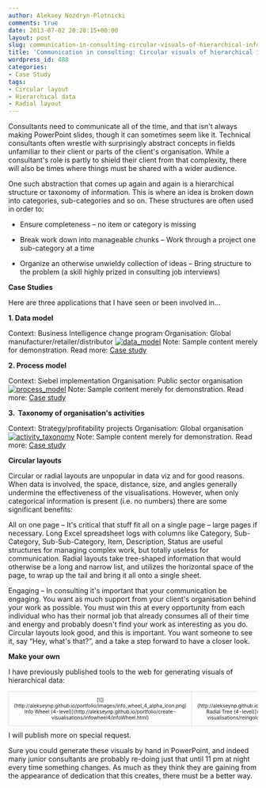 ```yaml
---
author: Aleksey Nozdryn-Plotnicki
comments: true
date: 2013-07-02 20:28:15+00:00
layout: post
slug: communication-in-consulting-circular-visuals-of-hierarchical-information
title: 'Communication in consulting: Circular visuals of hierarchical information'
wordpress_id: 488
categories:
- Case Study
tags:
- Circular layout
- Hierarchical data
- Radial layout
---
```


Consultants need to communicate all of the time, and that isn't always making PowerPoint slides, though it can sometimes seem like it. Technical consultants often wrestle with surprisingly abstract concepts in fields unfamiliar to their client or parts of the client's organisation. While a consultant's role is partly to shield their client from that complexity, there will also be times where things must be shared with a wider audience.

One such abstraction that comes up again and again is a hierarchical structure or taxonomy of information. This is where an idea is broken down into categories, sub-categories and so on. These structures are often used in order to:



	
  * Ensure completeness – no item or category is missing

	
  * Break work down into manageable chunks – Work through a project one sub-category at a time

	
  * Organize an otherwise unwieldy collection of ideas – Bring structure to the problem (a skill highly prized in consulting job interviews)




**Case Studies**

Here are three applications that I have seen or been involved in...

**1. Data model**

Context: Business Intelligence change program
Organisation: Global manufacturer/retailer/distributor
[![data_model](http://alekseynp.github.io/wp-content/uploads/2013/07/data_model-300x300.png)](http://alekseynp.github.io/wp-content/uploads/2013/07/data_model.png)
Note: Sample content merely for demonstration.
Read more: [Case study](http://alekseynp.github.io/2013/07/04/case-study-visualizing-the-data-model-in-a-business-intelligence-change-program-at-a-global-manufacturerretailerdistributor/)



**2. Process model**

Context: Siebel implementation
Organisation: Public sector organisation
[![process_model](http://alekseynp.github.io/wp-content/uploads/2013/07/process_model-265x300.png)](http://alekseynp.github.io/wp-content/uploads/2013/07/process_model.png)
Note: Sample content merely for demonstration.
Read more: [Case study](http://alekseynp.github.io/2013/07/06/case-study-visualizing-the-process-model-in-a-siebel-implementation-at-a-public-sector-organisation/)



**3.  Taxonomy of organisation's activities**

Context: Strategy/profitability projects
Organisation: Global organisation
[![activity_taxonomy](http://alekseynp.github.io/wp-content/uploads/2013/07/activity_taxonomy-300x300.png)](http://alekseynp.github.io/wp-content/uploads/2013/07/activity_taxonomy.png)
Note: Sample content merely for demonstration.
Read more: [Case study](http://alekseynp.github.io/2013/07/08/case-study-visualizing-the-taxonomy-of-an-organisations-activities-in-strategyprofitability-projects-at-a-global-organisation/)



**Circular layouts**

Circular or radial layouts are unpopular in data viz and for good reasons. When data is involved, the space, distance, size, and angles generally undermine the effectiveness of the visualisations. However, when only categorical information is present (i.e. no numbers) there are some significant benefits:

All on one page – It's critical that stuff fit all on a single page – large pages if necessary. Long Excel spreadsheet logs with columns like Category, Sub-Category, Sub-Sub-Category, Item, Description, Status are useful structures for managing complex work, but totally useless for communication. Radial layouts take tree-shaped information that would otherwise be a long and narrow list, and utilizes the horizontal space of the page, to wrap up the tail and bring it all onto a single sheet.

Engaging – In consulting it's important that your communication be engaging. You want as much support from your client's organisation behind your work as possible. You must win this at every opportunity from each individual who has their normal job that already consumes all of their time and energy and probably doesn't find your work as interesting as you do. Circular layouts look good, and this is important. You want someone to see it, say “Hey, what's that?”, and a take a step forward to have a closer look.



**Make your own**

I have previously published tools to the web for generating visuals of hierarchical data:
<table style="font-size: 10px; border-spacing: 30px;" >
<tbody >
<tr >

<td style="text-align: center; vertical-align: top; border: 1px solid #dddddd; padding: 10px; margin: 2px; border-radius: 6px 6px 6px 6px;" >[![](http://alekseynp.github.io/portfolio/images/info_wheel_4_alpha_icon.png)
Info Wheel
(4-level)](http://alekseynp.github.io/portfolio/create-visualisations/infowheel4/infoWheel.html)
</td>

<td style="text-align: center; vertical-align: top; border: 1px solid #dddddd; padding: 10px; margin: 2px; border-radius: 6px 6px 6px 6px;" >[![](http://alekseynp.github.io/portfolio/images/node_tree_4_alpha_icon.png)
Radial Tree
(4-level)](http://alekseynp.github.io/portfolio/create-visualisations/reingold-Tilford_Tree4/Reingold_Tilford_Tree.html)
</td>
</tr>
</tbody>
</table>
I will publish more on special request.

Sure you could generate these visuals by hand in PowerPoint, and indeed many junior consultants are probably re-doing just that until 11 pm at night every time something changes. As much as they think they are gaining from the appearance of dedication that this creates, there must be a better way.
